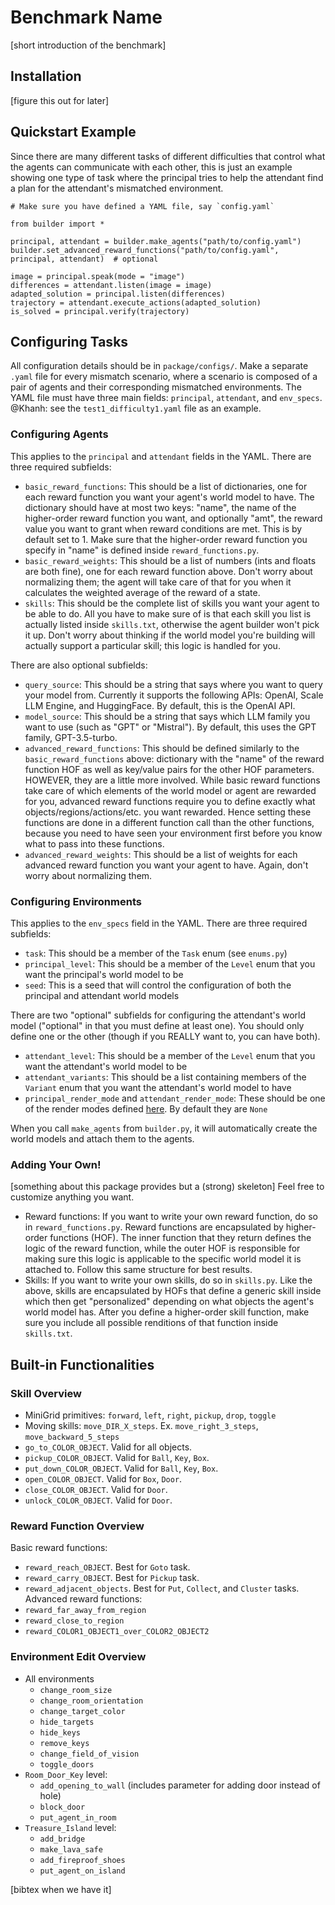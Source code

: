 # Benchmark Name

[short introduction of the benchmark]

## Installation
[figure this out for later]

## Quickstart Example
Since there are many different tasks of different difficulties that control what the agents can communicate with each other, this is just an example showing one type of task where the principal tries to help the attendant find a plan for the attendant's mismatched environment.
```
# Make sure you have defined a YAML file, say `config.yaml`

from builder import *

principal, attendant = builder.make_agents("path/to/config.yaml")
builder.set_advanced_reward_functions("path/to/config.yaml", principal, attendant)  # optional

image = principal.speak(mode = "image")
differences = attendant.listen(image = image)
adapted_solution = principal.listen(differences)
trajectory = attendant.execute_actions(adapted_solution)
is_solved = principal.verify(trajectory)
```

## Configuring Tasks
All configuration details should be in `package/configs/`. Make a separate `.yaml` file for every mismatch scenario, where a scenario is composed of a pair of agents and their corresponding mismatched environments. The YAML file must have three main fields: `principal`, `attendant`, and `env_specs`. @Khanh: see the `test1_difficulty1.yaml` file as an example.

### Configuring Agents
This applies to the `principal` and `attendant` fields in the YAML. There are three required subfields:
- `basic_reward_functions`: This should be a list of dictionaries, one for each reward function you want your agent's world model to have. The dictionary should have at most two keys: "name", the name of the higher-order reward function you want, and optionally "amt", the reward value you want to grant when reward conditions are met. This is by default set to 1. Make sure that the higher-order reward function you specify in "name" is defined inside `reward_functions.py`.
- `basic_reward_weights`: This should be a list of numbers (ints and floats are both fine), one for each reward function above. Don't worry about normalizing them; the agent will take care of that for you when it calculates the weighted average of the reward of a state.
- `skills`: This should be the complete list of skills you want your agent to be able to do. All you have to make sure of is that each skill you list is actually listed inside `skills.txt`, otherwise the agent builder won't pick it up. Don't worry about thinking if the world model you're building will actually support a particular skill; this logic is handled for you.

There are also optional subfields:
- `query_source`: This should be a string that says where you want to query your model from. Currently it supports the following APIs: OpenAI, Scale LLM Engine, and HuggingFace. By default, this is the OpenAI API.
- `model_source`: This should be a string that says which LLM family you want to use (such as "GPT" or "Mistral"). By default, this uses the GPT family, GPT-3.5-turbo.
- `advanced_reward_functions`: This should be defined similarly to the `basic_reward_functions` above: dictionary with the "name" of the reward function HOF as well as key/value pairs for the other HOF parameters. HOWEVER, they are a little more involved. While basic reward functions take care of which elements of the world model or agent are rewarded for you, advanced reward functions require you to define exactly what objects/regions/actions/etc. you want rewarded. Hence setting these functions are done in a different function call than the other functions, because you need to have seen your environment first before you know what to pass into these functions.
- `advanced_reward_weights`: This should be a list of weights for each advanced reward function you want your agent to have. Again, don't worry about normalizing them.

### Configuring Environments
This applies to the `env_specs` field in the YAML. There are three required subfields:
- `task`: This should be a member of the `Task` enum (see `enums.py`)
- `principal_level`: This should be a member of the `Level` enum that you want the principal's world model to be
- `seed`: This is a seed that will control the configuration of both the principal and attendant world models

There are two "optional" subfields for configuring the attendant's world model ("optional" in that you must define at least one). You should only define one or the other (though if you REALLY want to, you can have both).
- `attendant_level`: This should be a member of the `Level` enum that you want the attendant's world model to be
- `attendant_variants`: This should be a list containing members of the `Variant` enum that you want the attendant's world model to have
- `principal_render_mode` and `attendant_render_mode`: These should be one of the render modes defined [here](https://gymnasium.farama.org/api/env/#MiniGridEnv.render). By default they are `None`

When you call `make_agents` from `builder.py`, it will automatically create the world models and attach them to the agents.

### Adding Your Own!
[something about this package provides but a (strong) skeleton] Feel free to customize anything you want.
- Reward functions: If you want to write your own reward function, do so in `reward_functions.py`. Reward functions are encapsulated by higher-order functions (HOF). The inner function that they return defines the logic of the reward function, while the outer HOF is responsible for making sure this logic is applicable to the specific world model it is attached to. Follow this same structure for best results.
- Skills: If you want to write your own skills, do so in `skills.py`. Like the above, skills are encapsulated by HOFs that define a generic skill inside which then get "personalized" depending on what objects the agent's world model has. After you define a higher-order skill function, make sure you include all possible renditions of that function inside `skills.txt`.

## Built-in Functionalities
### Skill Overview
- MiniGrid primitives: `forward`, `left`, `right`, `pickup`, `drop`, `toggle`
- Moving skills: `move_DIR_X_steps`. Ex. `move_right_3_steps`, `move_backward_5_steps`
- `go_to_COLOR_OBJECT`. Valid for all objects.
- `pickup_COLOR_OBJECT`. Valid for `Ball`, `Key`, `Box`.
- `put_down_COLOR_OBJECT`. Valid for `Ball`, `Key`, `Box`.
- `open_COLOR_OBJECT`. Valid for `Box`, `Door`.
- `close_COLOR_OBJECT`. Valid for `Door`.
- `unlock_COLOR_OBJECT`. Valid for `Door`.

### Reward Function Overview
Basic reward functions:
- `reward_reach_OBJECT`. Best for `Goto` task.
- `reward_carry_OBJECT`. Best for `Pickup` task.
- `reward_adjacent_objects`. Best for `Put`, `Collect`, and `Cluster` tasks.
Advanced reward functions:
- `reward_far_away_from_region`
- `reward_close_to_region`
- `reward_COLOR1_OBJECT1_over_COLOR2_OBJECT2`

### Environment Edit Overview
- All environments
  - `change_room_size`
  - `change_room_orientation`
  - `change_target_color`
  - `hide_targets`
  - `hide_keys`
  - `remove_keys`
  - `change_field_of_vision`
  - `toggle_doors`
- `Room_Door_Key` level:
  - `add_opening_to_wall` (includes parameter for adding door instead of hole)
  - `block_door`
  - `put_agent_in_room`
- `Treasure_Island` level:
  - `add_bridge`
  - `make_lava_safe`
  - `add_fireproof_shoes`
  - `put_agent_on_island`


[bibtex when we have it]
